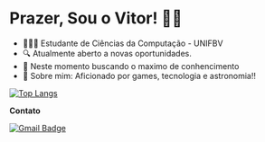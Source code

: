 
# Prazer, Sou o Vitor!  👨‍💻


- 👨🏻‍💻 Estudante de Ciências da Computação - UNIFBV
- 🔍 Atualmente aberto a novas oportunidades.
- 📡 Neste momento buscando o maximo de conhencimento
- 💬 Sobre mim: Aficionado por games, tecnologia e astronomia!!

[![Top Langs](https://github-readme-stats.vercel.app/api/top-langs/?username=vitorsilva10&layout=compact)](https://github.com/vitorsilva10/github-readme-stats)



**Contato**


[![Gmail Badge](https://img.shields.io/badge/-Gmail-c14438?style=flat-square&logo=Gmail&logoColor=white&link=mailto:vitorsilva5018@gmail.com)](mailto:vitorsilva5018@gmail.com)





 

